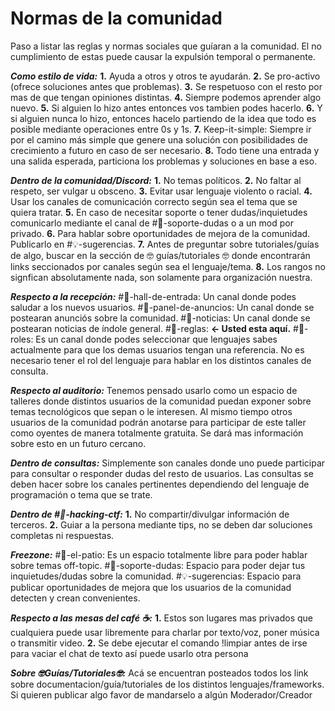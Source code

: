 # Normas de la comunidad

Paso a listar las reglas y normas sociales que guíaran a la comunidad. El no cumplimiento de estas puede causar la expulsión temporal o permanente.

***Como estilo de vida:***
**1.** Ayuda a otros y otros te ayudarán.
**2.** Se pro-activo (ofrece soluciones antes que problemas).
**3.** Se respetuoso con el resto por mas de que tengan opiniones distintas.
**4.** Siempre podemos aprender algo nuevo.
**5.** Si alguien lo hizo antes entonces vos tambien podes hacerlo.
**6.** Y si alguien nunca lo hizo, entonces hacelo partiendo de la idea que todo es posible mediante operaciones entre 0s y 1s.
**7.** Keep-it-simple: Siempre ir por el camino más simple que genere una solución con posibilidades de crecimiento a futuro en caso de ser necesario.
**8.** Todo tiene una entrada y una salida esperada, particiona los problemas y soluciones en base a eso.

***Dentro de la comunidad/Discord:***
**1.** No temas políticos.
**2.** No faltar al respeto, ser vulgar u obsceno.
**3.** Evitar usar lenguaje violento o racial.
**4.** Usar los canales de comunicación correcto según sea el tema que se quiera tratar.
**5.** En caso de necesitar soporte o tener dudas/inquietudes comunicarlo mediante el canal de #🔧-soporte-dudas o a un mod por privado.
**6.** Para hablar sobre oportunidades de mejora de la comunidad. Publicarlo en #💡-sugerencias.
**7.** Antes de preguntar sobre tutoriales/guías de algo, buscar en la sección de 🤓 guías/tutoriales 🤓 donde encontrarán links seccionados por canales según sea el lenguaje/tema.
**8.** Los rangos no signfican absolutamente nada, son solamente para organización nuestra.

***Respecto a la recepción:***
#👋-hall-de-entrada: Un canal donde podes saludar a los nuevos usuarios.
#📣-panel-de-anuncios: Un canal donde se postearan anunciós sobre la comunidad.
#📰-noticias: Un canal donde se postearan noticias de índole general.
#📃-reglas: **<- Usted esta aquí.**
#🔰-roles: Es un canal donde podes seleccionar que lenguajes sabes actualmente para que los demas usuarios tengan una referencia. No es necesario tener el rol del lenguaje para hablar en los distintos canales de consulta.

***Respecto al auditorio:***
Tenemos pensado usarlo como un espacio de talleres donde distintos usuarios de la comunidad puedan exponer sobre temas tecnológicos que sepan o le interesen.
Al mismo tiempo otros usuarios de la comunidad podrán anotarse para participar de este taller como oyentes de manera totalmente gratuita.
Se dará mas información sobre esto en un futuro cercano.

***Dentro de consultas:***
Simplemente son canales donde uno puede participar para consultar o responder dudas del resto de usuarios. Las consultas se deben hacer sobre los canales pertinentes dependiendo del lenguaje de programación o tema que se trate.

***Dentro de #🔑-hacking-ctf:***
**1.** No compartir/divulgar información de terceros.
**2.** Guiar a la persona mediante tips, no se deben dar soluciones completas ni respuestas.

***Freezone:***
#🏓-el-patio: Es un espacio totalmente libre para poder hablar sobre temas off-topic. 
#🔧-soporte-dudas: Espacio para poder dejar tus inquietudes/dudas sobre la comunidad.
#💡-sugerencias: Espacio para publicar oportunidades de mejora que los usuarios de la comunidad detecten y crean convenientes.

***Respecto a las mesas del café ☕:***
**1.** Estos son lugares mas privados que cualquiera puede usar libremente para charlar por texto/voz, poner música o transmitir video.
**2.** Se debe ejecutar el comando !limpiar antes de irse para vaciar el chat de texto así puede usarlo otra persona

***Sobre 🤓Guías/Tutoriales🤓:***
Acá se encuentran posteados todos los link sobre documentacion/guía/tutoriales de los distintos lenguajes/frameworks.
Si quieren publicar algo favor de mandarselo a algún Moderador/Creador


